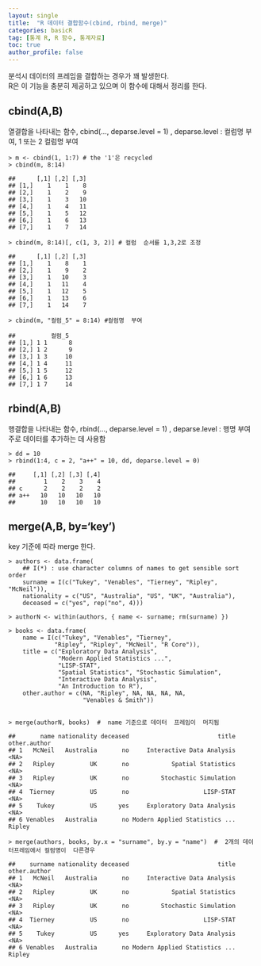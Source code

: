 ```yaml
---
layout: single
title:  "R 데이터 결합함수(cbind, rbind, merge)"
categories: basicR
tag: [통계 R, R 함수, 통계자료]
toc: true
author_profile: false
---
```



분석시 데이터의 프레임을 결합하는 경우가 꽤 발생한다.<br> R은 이 기능을
충분히 제공하고 있으며 이 함수에 대해서 정리를 한다.

## cbind(A,B)

열결합을 나타내는 함수, cbind(…, deparse.level = 1) , deparse.level :
컬럼명 부여, 1 또는 2 컬럼명 부여

``` {r}
> m <- cbind(1, 1:7) # the '1'은 recycled
> cbind(m, 8:14)
```

    ##      [,1] [,2] [,3]
    ## [1,]    1    1    8
    ## [2,]    1    2    9
    ## [3,]    1    3   10
    ## [4,]    1    4   11
    ## [5,]    1    5   12
    ## [6,]    1    6   13
    ## [7,]    1    7   14

``` {r}
> cbind(m, 8:14)[, c(1, 3, 2)] # 컬럼  순서를 1,3,2로 조정
```

    ##      [,1] [,2] [,3]
    ## [1,]    1    8    1
    ## [2,]    1    9    2
    ## [3,]    1   10    3
    ## [4,]    1   11    4
    ## [5,]    1   12    5
    ## [6,]    1   13    6
    ## [7,]    1   14    7

``` {r}
> cbind(m, "컬럼_5" = 8:14) #컬럼명  부여
```

    ##          컬럼_5
    ## [1,] 1 1      8
    ## [2,] 1 2      9
    ## [3,] 1 3     10
    ## [4,] 1 4     11
    ## [5,] 1 5     12
    ## [6,] 1 6     13
    ## [7,] 1 7     14

## rbind(A,B)

행결합을 나타내는 함수, rbind(…, deparse.level = 1) , deparse.level :
행명 부여 주로 데이터를 추가하는 데 사용함

``` {r}
> dd = 10
> rbind(1:4, c = 2, "a++" = 10, dd, deparse.level = 0)
```

    ##     [,1] [,2] [,3] [,4]
    ##        1    2    3    4
    ## c      2    2    2    2
    ## a++   10   10   10   10
    ##       10   10   10   10

## merge(A,B, by=‘key’)

key 기준에 따라 merge 한다.

``` {r}
> authors <- data.frame(
    ## I(*) : use character columns of names to get sensible sort order
    surname = I(c("Tukey", "Venables", "Tierney", "Ripley", "McNeil")),
    nationality = c("US", "Australia", "US", "UK", "Australia"),
    deceased = c("yes", rep("no", 4)))

> authorN <- within(authors, { name <- surname; rm(surname) })

> books <- data.frame(
    name = I(c("Tukey", "Venables", "Tierney",
             "Ripley", "Ripley", "McNeil", "R Core")),
    title = c("Exploratory Data Analysis",
              "Modern Applied Statistics ...",
              "LISP-STAT",
              "Spatial Statistics", "Stochastic Simulation",
              "Interactive Data Analysis",
              "An Introduction to R"),
    other.author = c(NA, "Ripley", NA, NA, NA, NA,
                     "Venables & Smith"))


> merge(authorN, books)  #  name 기준으로 데이터  프레임이  머지됨
```

    ##       name nationality deceased                         title other.author
    ## 1   McNeil   Australia       no     Interactive Data Analysis         <NA>
    ## 2   Ripley          UK       no            Spatial Statistics         <NA>
    ## 3   Ripley          UK       no         Stochastic Simulation         <NA>
    ## 4  Tierney          US       no                     LISP-STAT         <NA>
    ## 5    Tukey          US      yes     Exploratory Data Analysis         <NA>
    ## 6 Venables   Australia       no Modern Applied Statistics ...       Ripley

``` {r}
> merge(authors, books, by.x = "surname", by.y = "name")  #  2개의 데이터프레임에서 컬럼명이  다른경우 
```

    ##    surname nationality deceased                         title other.author
    ## 1   McNeil   Australia       no     Interactive Data Analysis         <NA>
    ## 2   Ripley          UK       no            Spatial Statistics         <NA>
    ## 3   Ripley          UK       no         Stochastic Simulation         <NA>
    ## 4  Tierney          US       no                     LISP-STAT         <NA>
    ## 5    Tukey          US      yes     Exploratory Data Analysis         <NA>
    ## 6 Venables   Australia       no Modern Applied Statistics ...       Ripley
